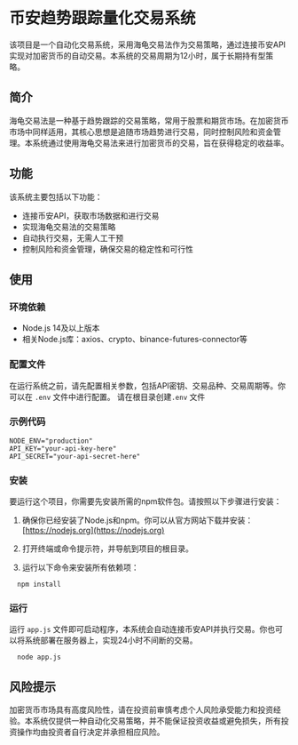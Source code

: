 # 币安趋势跟踪量化交易系统

该项目是一个自动化交易系统，采用海龟交易法作为交易策略，通过连接币安API实现对加密货币的自动交易。本系统的交易周期为12小时，属于长期持有型策略。

## 简介

海龟交易法是一种基于趋势跟踪的交易策略，常用于股票和期货市场。在加密货币市场中同样适用，其核心思想是追随市场趋势进行交易，同时控制风险和资金管理。本系统通过使用海龟交易法来进行加密货币的交易，旨在获得稳定的收益率。

## 功能

该系统主要包括以下功能：

- 连接币安API，获取市场数据和进行交易
- 实现海龟交易法的交易策略
- 自动执行交易，无需人工干预
- 控制风险和资金管理，确保交易的稳定性和可行性

## 使用

### 环境依赖

- Node.js 14及以上版本
- 相关Node.js库：axios、crypto、binance-futures-connector等

### 配置文件

在运行系统之前，请先配置相关参数，包括API密钥、交易品种、交易周期等。你可以在 `.env` 文件中进行配置。
请在根目录创建`.env` 文件
### 示例代码

```env
NODE_ENV="production"
API_KEY="your-api-key-here"
API_SECRET="your-api-secret-here"
```

### 安装

要运行这个项目，你需要先安装所需的npm软件包。请按照以下步骤进行安装：

1. 确保你已经安装了Node.js和npm。你可以从官方网站下载并安装：[https://nodejs.org](https://nodejs.org)

2. 打开终端或命令提示符，并导航到项目的根目录。

3. 运行以下命令来安装所有依赖项：
```shell
  npm install
```

### 运行
运行 `app.js` 文件即可启动程序，本系统会自动连接币安API并执行交易。你也可以将系统部署在服务器上，实现24小时不间断的交易。
```shell
  node app.js
```

## 风险提示

加密货币市场具有高度风险性，请在投资前审慎考虑个人风险承受能力和投资经验。本系统仅提供一种自动化交易策略，并不能保证投资收益或避免损失，所有投资操作均由投资者自行决定并承担相应风险。